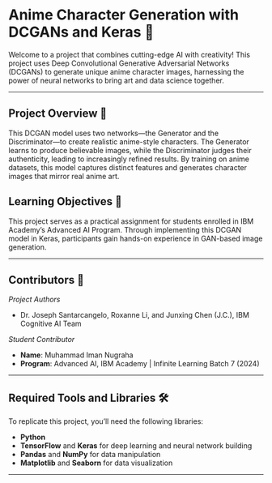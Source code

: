 # Anime Character Generation with DCGANs and Keras 🎉

Welcome to a project that combines cutting-edge AI with creativity! This project uses Deep Convolutional Generative Adversarial Networks (DCGANs) to generate unique anime character images, harnessing the power of neural networks to bring art and data science together.

---

## Project Overview 📜

This DCGAN model uses two networks—the Generator and the Discriminator—to create realistic anime-style characters. The Generator learns to produce believable images, while the Discriminator judges their authenticity, leading to increasingly refined results. By training on anime datasets, this model captures distinct features and generates character images that mirror real anime art.

## Learning Objectives 🎯

This project serves as a practical assignment for students enrolled in IBM Academy’s Advanced AI Program. Through implementing this DCGAN model in Keras, participants gain hands-on experience in GAN-based image generation. 

---

## Contributors 👥

*Project Authors*
- Dr. Joseph Santarcangelo, Roxanne Li, and Junxing Chen (J.C.), IBM Cognitive AI Team

*Student Contributor*
- **Name**: Muhammad Iman Nugraha
- **Program**: Advanced AI, IBM Academy | Infinite Learning Batch 7 (2024)

---

## Required Tools and Libraries 🛠️

To replicate this project, you’ll need the following libraries:
- **Python**
- **TensorFlow** and **Keras** for deep learning and neural network building
- **Pandas** and **NumPy** for data manipulation
- **Matplotlib** and **Seaborn** for data visualization

---